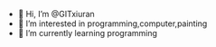 - 👋 Hi, I’m @GITxiuran
- 👀 I’m interested in programming,computer,painting
- 🌱 I’m currently learning programming

